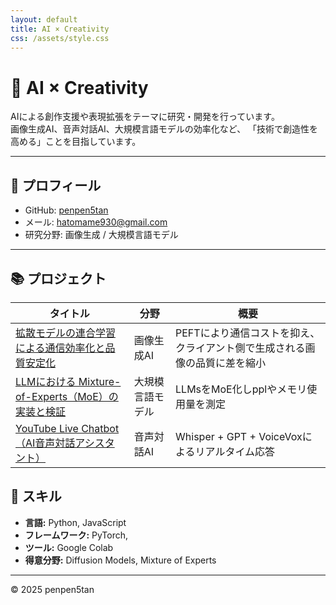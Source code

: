 ```yaml
---
layout: default
title: AI × Creativity
css: /assets/style.css
---
```



# 🎨 AI × Creativity  
AIによる創作支援や表現拡張をテーマに研究・開発を行っています。  
画像生成AI、音声対話AI、大規模言語モデルの効率化など、
「技術で創造性を高める」ことを目指しています。

---

## 🧠 プロフィール
- GitHub: [penpen5tan](https://github.com/penpenpe5tan)
- メール: hatomame930@gmail.com  
- 研究分野: 画像生成 / 大規模言語モデル


---

## 📚 プロジェクト

| タイトル | 分野 | 概要 |
|-----------|--------|--------|
| [拡散モデルの連合学習による通信効率化と品質安定化](projects/diffusion.md) | 画像生成AI | PEFTにより通信コストを抑え、クライアント側で生成される画像の品質に差を縮小 |
| [LLMにおける Mixture-of-Experts（MoE）の実装と検証](projects/moe.md) | 大規模言語モデル | LLMsをMoE化しpplやメモリ使用量を測定 |
| [YouTube Live Chatbot（AI音声対話アシスタント）](projects/voicebot.md) | 音声対話AI | Whisper + GPT + VoiceVoxによるリアルタイム応答 |


## 🧩 スキル
- **言語:** Python, JavaScript
- **フレームワーク:** PyTorch,  
- **ツール:** Google Colab
- **得意分野:** Diffusion Models, Mixture of Experts

---

© 2025 penpen5tan
